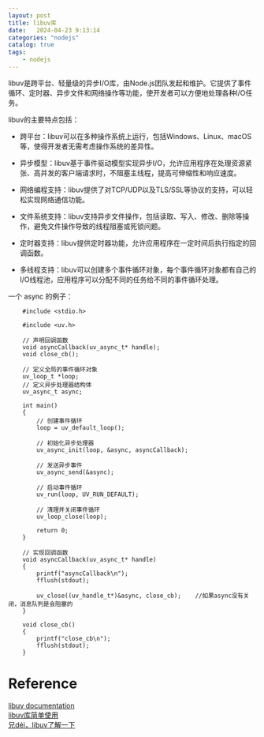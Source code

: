 ```yaml
---
layout: post
title: libuv库
date:   2024-04-23 9:13:14
categories: "nodejs"
catalog: true
tags: 
    - nodejs
---
```

libuv是跨平台、轻量级的异步I/O库，由Node.js团队发起和维护。它提供了事件循环、定时器、异步文件和网络操作等功能，使开发者可以方便地处理各种I/O任务。  

libuv的主要特点包括：

* 跨平台：libuv可以在多种操作系统上运行，包括Windows、Linux、macOS等，使得开发者无需考虑操作系统的差异性。

* 异步模型：libuv基于事件驱动模型实现异步I/O，允许应用程序在处理资源紧张、高并发的客户端请求时，不阻塞主线程，提高可伸缩性和响应速度。

* 网络编程支持：libuv提供了对TCP/UDP以及TLS/SSL等协议的支持，可以轻松实现网络通信功能。

* 文件系统支持：libuv支持异步文件操作，包括读取、写入、修改、删除等操作，避免文件操作导致的线程阻塞或死锁问题。

* 定时器支持：libuv提供定时器功能，允许应用程序在一定时间后执行指定的回调函数。

* 多线程支持：libuv可以创建多个事件循环对象，每个事件循环对象都有自己的I/O线程池，应用程序可以分配不同的任务给不同的事件循环处理。

一个 async 的例子：  

        #include <stdio.h>

        #include <uv.h>

        // 声明回调函数
        void asyncCallback(uv_async_t* handle);
        void close_cb();

        // 定义全局的事件循环对象
        uv_loop_t *loop;
        // 定义异步处理器结构体
        uv_async_t async;

        int main()
        {
            // 创建事件循环
            loop = uv_default_loop();

            // 初始化异步处理器
            uv_async_init(loop, &async, asyncCallback);

            // 发送异步事件
            uv_async_send(&async);

            // 启动事件循环
            uv_run(loop, UV_RUN_DEFAULT);

            // 清理并关闭事件循环
            uv_loop_close(loop);

            return 0;
        }

        // 实现回调函数
        void asyncCallback(uv_async_t* handle)
        {
            printf("asyncCallback\n");
            fflush(stdout);

            uv_close((uv_handle_t*)&async, close_cb);    //如果async没有关闭，消息队列是会阻塞的
        }

        void close_cb()
        {
            printf("close_cb\n");
            fflush(stdout);
        }

# Reference
[libuv documentation](https://docs.libuv.org/en/v1.x/#welcome-to-the-libuv-documentation)   
[libuv库简单使用](https://www.cnblogs.com/y-z-h/p/17755561.html)   
[兄déi，libuv了解一下](https://zhuanlan.zhihu.com/p/50497450)  
